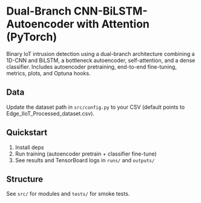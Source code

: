 # Dual-Branch CNN-BiLSTM-Autoencoder with Attention (PyTorch)

Binary IoT intrusion detection using a dual-branch architecture combining a 1D-CNN and BiLSTM, a bottleneck autoencoder, self-attention, and a dense classifier. Includes autoencoder pretraining, end-to-end fine-tuning, metrics, plots, and Optuna hooks.

## Data
Update the dataset path in `src/config.py` to your CSV (default points to Edge_IIoT_Processed_dataset.csv).

## Quickstart
1. Install deps
2. Run training (autoencoder pretrain + classifier fine-tune)
3. See results and TensorBoard logs in `runs/` and `outputs/`

## Structure
See `src/` for modules and `tests/` for smoke tests.
